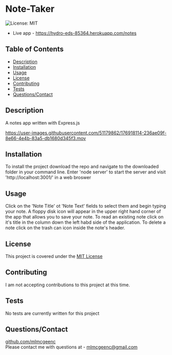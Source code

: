 
# Note-Taker
![License: MIT](https://img.shields.io/badge/License-MIT-yellow.svg)
- Live app - https://hydro-eds-85364.herokuapp.com/notes

## Table of Contents
* [Description](#Description)
* [Installation](#Installation)
* [Usage](#Usage)
* [License](#License)
* [Contributing](#Contributing)
* [Tests](#Tests)
* [Questions/Contact](#Questions/Contact])

## Description
A notes app written with Express.js


https://user-images.githubusercontent.com/51179862/176918114-236ae09f-8e66-4e4b-83a5-db1680d345f3.mov



## Installation
To install the project download the repo and navigate to the downloaded folder in your command line. Enter 'node server' to start the server and visit 'http://localhost:3001/' in a web broswer

## Usage
Click on the 'Note Title' ot 'Note Text' fields to select them and begin typing your note. A floppy disk icon will appear in the upper right hand corner of the app that allows you to save your note. To read an existing note click on it's title in the column down the left habd side of the application. To delete a note click on the trash can icon inside the note's header.

## License
This project is covered under the [MIT License](https://opensource.org/licenses/MIT)

## Contributing
I am not accepting contributions to this project at this time.

## Tests
No tests are currently written for this project

## Questions/Contact
[github.com/mlmcgeenc](https://github.com/mlmcgeenc)  
Please contact me with questions at - mlmcgeenc@gmail.com
